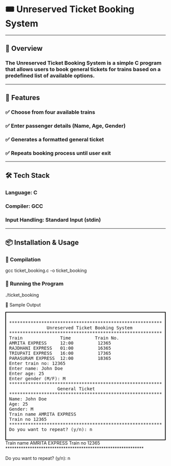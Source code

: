 <h1>🎟️ Unreserved Ticket Booking System</h1>
<hr>
<h2>📌 Overview</h2>

<h3>The Unreserved Ticket Booking System is a simple C program that allows users to book general tickets for trains based on a predefined list of available options.</h3>
<hr>
<h2>🎯 Features</h2>
<h3>✅ Choose from four available trains</h3>
<h3>✅ Enter passenger details (Name, Age, Gender)</h3>
<h3>✅ Generates a formatted general ticket</h3>
<h3>✅ Repeats booking process until user exit</h3>
<hr>
<h2>🛠️ Tech Stack</h2>

<h3>Language: C</h3>

<h3>Compiler: GCC</h3>

<h3>Input Handling: Standard Input (stdin)</h3>
<hr>
<h2>📦 Installation & Usage</h2>

<h3>🔧 Compilation</h3>

gcc ticket_booking.c -o ticket_booking

<h3>🚀 Running the Program</h3>

./ticket_booking

📝 Sample Output
<div style="border: 2px solid black; padding: 10px; font-family: monospace;">
<pre>
****************************************************************
              Unreserved Ticket Booking System
****************************************************************
Train              Time         Train No.
AMRITA EXPRESS     12:00         12365
RAJDHANI EXPRESS   01:00         16365
TRIUPATI EXPRESS   16:00         17365
PARASURAM EXPRESS  12:00         18365
Enter train no: 12365
Enter name: John Doe
Enter age: 25
Enter gender (M/F): M
***************************************************************
                  General Ticket
***************************************************************
Name: John Doe
Age: 25
Gender: M
Train name AMRITA EXPRESS
Train no 12365
**************************************************************
Do you want to repeat? (y/n): n
</pre>
</div>
Train name AMRITA EXPRESS
Train no 12365
**************************************************************

Do you want to repeat? (y/n): n
</pre>
</div>
